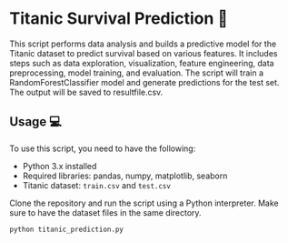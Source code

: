 
# Titanic Survival Prediction :ship:

This script performs data analysis and builds a predictive model for the Titanic dataset to predict survival based on various features. It includes steps such as data exploration, visualization, feature engineering, data preprocessing, model training, and evaluation.
The script will train a RandomForestClassifier model and generate predictions for the test set. The output will be saved to resultfile.csv.

## Usage :computer:

To use this script, you need to have the following:

- Python 3.x installed
- Required libraries: pandas, numpy, matplotlib, seaborn
- Titanic dataset: `train.csv` and `test.csv`

Clone the repository and run the script using a Python interpreter. Make sure to have the dataset files in the same directory.

```bash
python titanic_prediction.py
